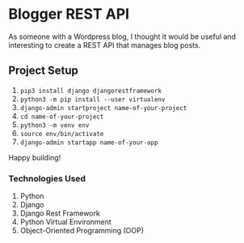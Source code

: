 # Blogger REST API
As someone with a Wordpress blog, I thought it would be useful and interesting to create a REST API that manages blog posts.

## Project Setup

1. `pip3 install django djangorestframework`
2. `python3 -m pip install --user virtualenv`
3. `django-admin startproject name-of-your-project`
4. `cd name-of-your-project`
5. `python3 -m venv env`
6. `source env/bin/activate`
7. `django-admin startapp name-of-your-app`

Happy building!

### Technologies Used

1. Python
2. Django
3. Django Rest Framework
4. Python Virtual Environment
5. Object-Oriented Programming (OOP)
